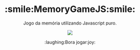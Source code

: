 <h1 align="center">:smile:MemoryGameJS:smile:</h1>
<p align="center">Jogo da memória utilizando Javascript puro.</p>
<p align="center"><img src="https://user-images.githubusercontent.com/27809524/84726305-f75dd900-af62-11ea-8d02-e7bf9f87e2a8.png"></p>


<p align="center">:laughing:Bora jogar:joy:</p>
